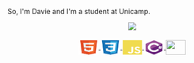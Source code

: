So, I'm Davie and I'm a student at Unicamp.
<div align="center">
  <a href="https://github.com/vulgoDavie">
  <img height="180em" src="https://github-readme-stats.vercel.app/api?username=vulgoDavie&show_icons=true&theme=github_dark&include_all_commits=true&count_private=true"/>
    
</div>
  <div align="center" style="display: inline_block"><br>
  <img align="center" height="30" width="40" src="https://raw.githubusercontent.com/devicons/devicon/master/icons/html5/html5-original.svg">
  <img align="center" height="30" width="40" src="https://raw.githubusercontent.com/devicons/devicon/master/icons/css3/css3-original.svg">
  <img align="center" height="30" width="40" src="https://raw.githubusercontent.com/devicons/devicon/master/icons/javascript/javascript-plain.svg">
  <img align="center" height="30" width="40" src="https://raw.githubusercontent.com/devicons/devicon/master/icons/csharp/csharp-original.svg">
  <img align="center" height="30" width="40" src="https://cdn.jsdelivr.net/gh/devicons/devicon/icons/java/java-original.svg" />
        
</div>
